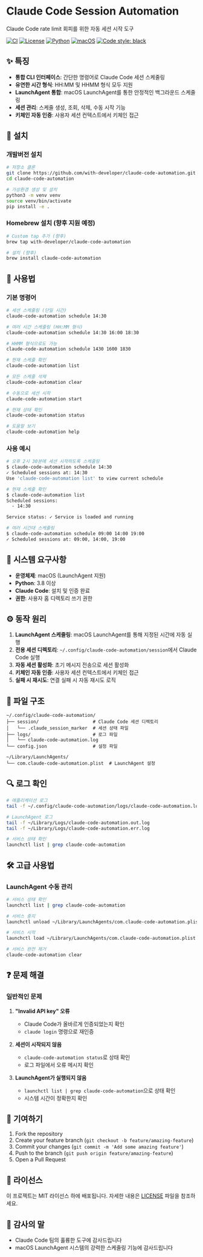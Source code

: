 # Claude Code Session Automation

Claude Code rate limit 회피를 위한 자동 세션 시작 도구

[![CI](https://github.com/with-developer/Claude-code-Session-Automation/workflows/CI/badge.svg)](https://github.com/with-developer/Claude-code-Session-Automation/actions)
[![License](https://img.shields.io/badge/license-MIT-blue.svg)](LICENSE)
[![Python](https://img.shields.io/badge/python-3.9+-blue.svg)](https://python.org)
[![macOS](https://img.shields.io/badge/platform-macOS-lightgrey.svg)](https://www.apple.com/macos/)
[![Code style: black](https://img.shields.io/badge/code%20style-black-000000.svg)](https://github.com/psf/black)

## ✨ 특징

- **통합 CLI 인터페이스**: 간단한 명령어로 Claude Code 세션 스케줄링
- **유연한 시간 형식**: HH:MM 및 HHMM 형식 모두 지원
- **LaunchAgent 통합**: macOS LaunchAgent를 통한 안정적인 백그라운드 스케줄링
- **세션 관리**: 스케줄 생성, 조회, 삭제, 수동 시작 기능
- **키체인 자동 인증**: 사용자 세션 컨텍스트에서 키체인 접근

## 🚀 설치

### 개발버전 설치

```bash
# 저장소 클론
git clone https://github.com/with-developer/claude-code-automation.git
cd claude-code-automation

# 가상환경 생성 및 설치
python3 -m venv venv
source venv/bin/activate
pip install -e .
```

### Homebrew 설치 (향후 지원 예정)

```bash
# Custom tap 추가 (향후)
brew tap with-developer/claude-code-automation

# 설치 (향후)
brew install claude-code-automation
```

## 📖 사용법

### 기본 명령어

```bash
# 세션 스케줄링 (단일 시간)
claude-code-automation schedule 14:30

# 여러 시간 스케줄링 (HH:MM 형식)
claude-code-automation schedule 14:30 16:00 18:30

# HHMM 형식으로도 가능
claude-code-automation schedule 1430 1600 1830

# 현재 스케줄 확인
claude-code-automation list

# 모든 스케줄 삭제
claude-code-automation clear

# 수동으로 세션 시작
claude-code-automation start

# 현재 상태 확인
claude-code-automation status

# 도움말 보기
claude-code-automation help
```

### 사용 예시

```bash
# 오후 2시 30분에 세션 시작하도록 스케줄링
$ claude-code-automation schedule 14:30
✓ Scheduled sessions at: 14:30
Use 'claude-code-automation list' to view current schedule

# 현재 스케줄 확인
$ claude-code-automation list
Scheduled sessions:
  - 14:30

Service status: ✓ Service is loaded and running

# 여러 시간대 스케줄링
$ claude-code-automation schedule 09:00 14:00 19:00
✓ Scheduled sessions at: 09:00, 14:00, 19:00
```

## 🔧 시스템 요구사항

- **운영체제**: macOS (LaunchAgent 지원)
- **Python**: 3.8 이상
- **Claude Code**: 설치 및 인증 완료
- **권한**: 사용자 홈 디렉토리 쓰기 권한

## ⚙️ 동작 원리

1. **LaunchAgent 스케줄링**: macOS LaunchAgent를 통해 지정된 시간에 자동 실행
2. **전용 세션 디렉토리**: `~/.config/claude-code-automation/session`에서 Claude Code 실행
3. **자동 세션 활성화**: 초기 메시지 전송으로 세션 활성화
4. **키체인 자동 인증**: 사용자 세션 컨텍스트에서 키체인 접근
5. **실패 시 재시도**: 연결 실패 시 자동 재시도 로직

## 📁 파일 구조

```
~/.config/claude-code-automation/
├── session/                    # Claude Code 세션 디렉토리
│   └── .claude_session_marker  # 세션 상태 파일
├── logs/                       # 로그 파일
│   └── claude-code-automation.log
└── config.json                 # 설정 파일

~/Library/LaunchAgents/
└── com.claude-code-automation.plist  # LaunchAgent 설정
```

## 🔍 로그 확인

```bash
# 애플리케이션 로그
tail -f ~/.config/claude-code-automation/logs/claude-code-automation.log

# LaunchAgent 로그
tail -f ~/Library/Logs/claude-code-automation.out.log
tail -f ~/Library/Logs/claude-code-automation.err.log

# 서비스 상태 확인
launchctl list | grep claude-code-automation
```

## 🛠️ 고급 사용법

### LaunchAgent 수동 관리

```bash
# 서비스 상태 확인
launchctl list | grep claude-code-automation

# 서비스 중지
launchctl unload ~/Library/LaunchAgents/com.claude-code-automation.plist

# 서비스 시작
launchctl load ~/Library/LaunchAgents/com.claude-code-automation.plist

# 서비스 완전 제거
claude-code-automation clear
```

## ❓ 문제 해결

### 일반적인 문제

1. **"Invalid API key" 오류**
   - Claude Code가 올바르게 인증되었는지 확인
   - `claude login` 명령으로 재인증

2. **세션이 시작되지 않음**
   - `claude-code-automation status`로 상태 확인
   - 로그 파일에서 오류 메시지 확인

3. **LaunchAgent가 실행되지 않음**
   - `launchctl list | grep claude-code-automation`으로 상태 확인
   - 시스템 시간이 정확한지 확인

## 🤝 기여하기

1. Fork the repository
2. Create your feature branch (`git checkout -b feature/amazing-feature`)
3. Commit your changes (`git commit -m 'Add some amazing feature'`)
4. Push to the branch (`git push origin feature/amazing-feature`)
5. Open a Pull Request

## 📄 라이선스

이 프로젝트는 MIT 라이선스 하에 배포됩니다. 자세한 내용은 [LICENSE](LICENSE) 파일을 참조하세요.

## 🙏 감사의 말

- Claude Code 팀의 훌륭한 도구에 감사드립니다
- macOS LaunchAgent 시스템의 강력한 스케줄링 기능에 감사드립니다